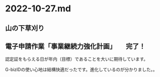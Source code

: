# 2022-10-27.md

## 山の下草刈り

## 電子申請作業「事業継続力強化計画」　　完了！

認定証をもらえる日が年内（目標）であることを大いに期待しています。  

G-bizIDの使い心地は結構快適だったです。進化しているのが分かりました。。
